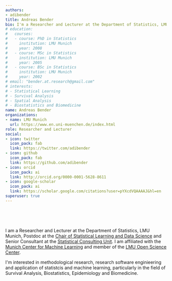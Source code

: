 ```yaml
---
authors:
- adibender
title: Andreas Bender
bio: I'm a Researcher and Lecturer at the Department of Statistics, LMU Munich
# education:
#   courses:
#   - course: PhD in Statistics
#     institution: LMU Munich
#     year: 2008
#   - course: MSc in Statistics
#     institution: LMU Munich
#     year: 2005
#   - course: BSc in Statistics
#     institution: LMU Munich
#     year: 2002
# email: "bender.at.research@gmail.com"
# interests:
# - Statistical Learning
# - Survival Analysis
# - Spatial Analysis
# - Biostatistics and Biomedicine
name: Andreas Bender
organizations:
- name: LMU Munich
  url: https://www.en.uni-muenchen.de/index.html
role: Researcher and Lecturer
social:
- icon: twitter
  icon_pack: fab
  link: https://twitter.com/adibender
- icon: github
  icon_pack: fab
  link: https://github.com/adibender
- icon: orcid
  icon_pack: ai
  link: http://orcid.org/0000-0001-5628-8611
- icon: google-scholar
  icon_pack: ai
  link: https://scholar.google.com/citations?user=pYXcdVQAAAAJ&hl=en
superuser: true
---
```


&nbsp;

&nbsp;

I am a Researcher and Lecturer at the Department of Statistics, LMU Munich, Postdoc at the [Chair of Statistical Learning and Data Science](https://www.slds.stat.uni-muenchen.de/) and Senior Consultant at the [Statistical Consulting Unit](https://www.en.stablab.stat.uni-muenchen.de/index.html). I am affiliated with the [Munich Center for Machine Learning](https://mcml.ai/) and member of the [LMU Open Science Center](https://www.osc.uni-muenchen.de/index.html).

I'm interested in methodological research, research software enginieering and application of statistcis and machine learning, particularly in the field of Survival Analysis, Biostatistics, Epidemiology and Biomedicine.
